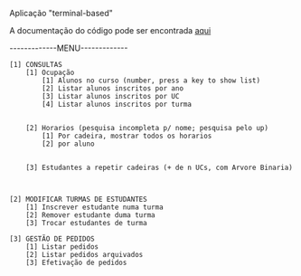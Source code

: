 Aplicação "terminal-based"

A documentação do código pode ser encontrada [aqui](https://lfsjesus.github.io/AED_Horarios/docs/html)

-------------MENU-------------


	[1] CONSULTAS
		[1] Ocupação
            [1] Alunos no curso (number, press a key to show list)
            [2] Listar alunos inscritos por ano
            [3] Listar alunos inscritos por UC
            [4] Listar alunos inscritos por turma

			
		[2] Horarios (pesquisa incompleta p/ nome; pesquisa pelo up)
			[1] Por cadeira, mostrar todos os horarios
			[2] por aluno
			
		
		[3] Estudantes a repetir cadeiras (+ de n UCs, com Arvore Binaria)
		
	
	
	[2] MODIFICAR TURMAS DE ESTUDANTES
		[1] Inscrever estudante numa turma
		[2] Remover estudante duma turma
		[3] Trocar estudantes de turma

	[3] GESTÃO DE PEDIDOS
		[1] Listar pedidos
		[2] Listar pedidos arquivados
		[3] Efetivação de pedidos
